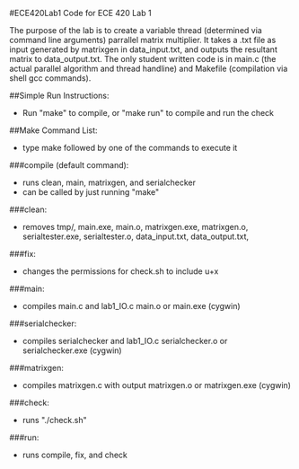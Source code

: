 #ECE420Lab1
Code for ECE 420 Lab 1

The purpose of the lab is to create a variable thread (determined via command line arguments) parrallel
matrix multiplier. It takes a .txt file as input generated by matrixgen in data_input.txt, and outputs 
the resultant matrix to data_output.txt. The only student written code is in main.c (the actual parallel
algorithm and thread handline) and Makefile (compilation via shell gcc commands).

##Simple Run Instructions:
* Run "make" to compile, or "make run" to compile and run the check

##Make Command List:
* type make followed by one of the commands to execute it

###compile (default command):
* runs clean, main, matrixgen, and serialchecker
* can be called by just running "make"

###clean:
* removes tmp/, main.exe, main.o, matrixgen.exe, matrixgen.o, serialtester.exe, serialtester.o, data_input.txt, data_output.txt,

###fix:
* changes the permissions for check.sh to include u+x

###main:
* compiles main.c and lab1_IO.c main.o or main.exe (cygwin)

###serialchecker:
* compiles serialchecker and lab1_IO.c serialchecker.o or serialchecker.exe (cygwin)

###matrixgen:
* compiles matrixgen.c with output matrixgen.o or matrixgen.exe (cygwin)

###check:
* runs "./check.sh"

###run:
* runs compile, fix, and check